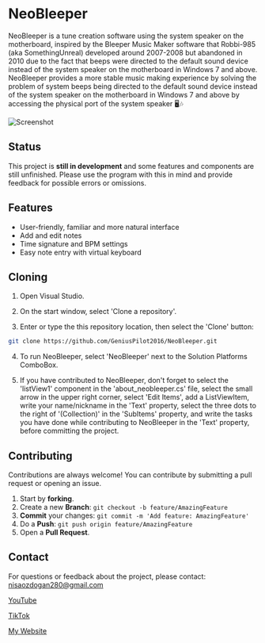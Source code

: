 # NeoBleeper

NeoBleeper is a tune creation software using the system speaker on the motherboard, inspired by the Bleeper Music Maker software that Robbi-985 (aka SomethingUnreal) developed around 2007-2008 but abandoned in 2010 due to the fact that beeps were directed to the default sound device instead of the system speaker on the motherboard in Windows 7 and above. NeoBleeper provides a more stable music making experience by solving the problem of system beeps being directed to the default sound device instead of the system speaker on the motherboard in Windows 7 and above by accessing the physical port of the system speaker 🖥️🎶

![Screenshot](https://github.com/user-attachments/assets/7673dc2a-5f78-4dd1-8045-6c77bc31c83d)

## Status

This project is **still in development** and some features and components are still unfinished. Please use the program with this in mind and provide feedback for possible errors or omissions.

## Features

- User-friendly, familiar and more natural interface
- Add and edit notes
- Time signature and BPM settings
- Easy note entry with virtual keyboard

## Cloning

1. Open Visual Studio.

2. On the start window, select 'Clone a repository'.

3. Enter or type the this repository location, then select the 'Clone' button:
```sh
git clone https://github.com/GeniusPilot2016/NeoBleeper.git
```

4. To run NeoBleeper, select 'NeoBleeper' next to the Solution Platforms ComboBox.

5. If you have contributed to NeoBleeper, don't forget to select the 'listView1' component in the 'about_neobleeper.cs' file, select the small arrow in the upper right corner, select 'Edit Items', add a ListViewItem, write your name/nickname in the 'Text' property, select the three dots to the right of '(Collection)' in the 'SubItems' property, and write the tasks you have done while contributing to NeoBleeper in the 'Text' property, before committing the project.

## Contributing

Contributions are always welcome! You can contribute by submitting a pull request or opening an issue.

1. Start by **forking**.
2. Create a new **Branch**: `git checkout -b feature/AmazingFeature`
3. **Commit** your changes: `git commit -m 'Add feature: AmazingFeature'`
4. Do a **Push**: `git push origin feature/AmazingFeature`
5. Open a **Pull Request**.

## Contact

For questions or feedback about the project, please contact: [nisaozdogan280@gmail.com](mailto:nisaozdogan280@gmail.com)

[YouTube](https://www.youtube.com/@geniuspilot2016)

[TikTok](https://www.tiktok.com/@geniuspilot2016)

[My Website](https://geniuspilot2016.wordpress.com)
